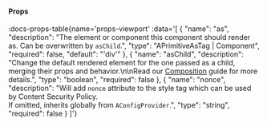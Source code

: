 <!-- This file was automatic generated. Do not edit it manually -->

#### Props
:docs-props-table{name='props-viewport' :data='[
  {
    "name": "as",
    "description": "The element or component this component should render as. Can be overwritten by `asChild`.",
    "type": "APrimitiveAsTag | Component",
    "required": false,
    "default": "\'div\'"
  },
  {
    "name": "asChild",
    "description": "Change the default rendered element for the one passed as a child, merging their props and behavior.\\n\\nRead our [Composition](https://akar.vinicunca.dev/core/guides/composition) guide for more details.",
    "type": "boolean",
    "required": false
  },
  {
    "name": "nonce",
    "description": "Will add `nonce` attribute to the style tag which can be used by Content Security Policy. <br> If omitted, inherits globally from `AConfigProvider`.",
    "type": "string",
    "required": false
  }
]'} 
